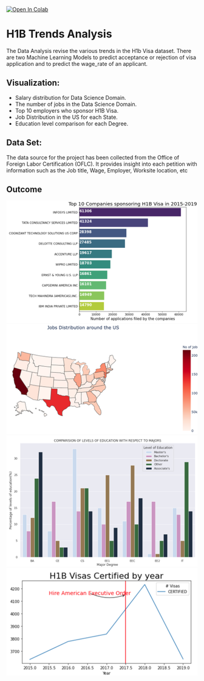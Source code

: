 [![Open In Colab](https://colab.research.google.com/assets/colab-badge.svg)](https://colab.research.google.com/github/ginogustavo/h1bvisa/blob/master/H1B-Analysis.ipynb)

# H1B Trends Analysis

The Data Analysis revise the various trends in the H1b Visa dataset. There are two Machine Learning Models to predict acceptance or rejection of visa application and to predict the wage_rate of an applicant.

## Visualization: 
 * Salary distribution for Data Science Domain.
 * The number of jobs in the Data Science Domain.
 * Top 10 employers who sponsor H1B Visa.
 * Job Distribution in the US for each State.
 * Education level comparison for each Degree.

## Data Set:
The data source for the project has been collected from the Office of Foreign Labor Certification (OFLC). It provides insight into each petition with information such as the Job title, Wage, Employer, Worksite location, etc

## Outcome
![img](graphs/TopEmployeers.png) 
![img](graphs/JobDistribution.png) 
![img](graphs/LevelEducation.png) 
![img](graphs/ExecutiveOrder.png) 

